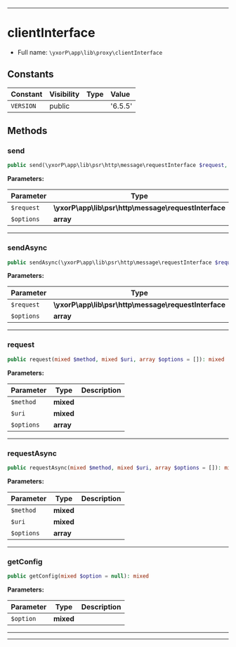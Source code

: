 ***

# clientInterface

* Full name: `\yxorP\app\lib\proxy\clientInterface`

## Constants

| Constant | Visibility | Type | Value |
|:---------|:-----------|:-----|:------|
|`VERSION`|public| |&#039;6.5.5&#039;|

## Methods

### send

```php
public send(\yxorP\app\lib\psr\http\message\requestInterface $request, array $options = []): mixed
```

**Parameters:**

| Parameter | Type | Description |
|-----------|------|-------------|
| `$request` | **\yxorP\app\lib\psr\http\message\requestInterface** |  |
| `$options` | **array** |  |

***

### sendAsync

```php
public sendAsync(\yxorP\app\lib\psr\http\message\requestInterface $request, array $options = []): mixed
```

**Parameters:**

| Parameter | Type | Description |
|-----------|------|-------------|
| `$request` | **\yxorP\app\lib\psr\http\message\requestInterface** |  |
| `$options` | **array** |  |

***

### request

```php
public request(mixed $method, mixed $uri, array $options = []): mixed
```

**Parameters:**

| Parameter | Type | Description |
|-----------|------|-------------|
| `$method` | **mixed** |  |
| `$uri` | **mixed** |  |
| `$options` | **array** |  |

***

### requestAsync

```php
public requestAsync(mixed $method, mixed $uri, array $options = []): mixed
```

**Parameters:**

| Parameter | Type | Description |
|-----------|------|-------------|
| `$method` | **mixed** |  |
| `$uri` | **mixed** |  |
| `$options` | **array** |  |

***

### getConfig

```php
public getConfig(mixed $option = null): mixed
```

**Parameters:**

| Parameter | Type | Description |
|-----------|------|-------------|
| `$option` | **mixed** |  |

***


***

